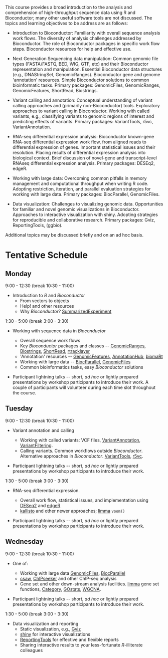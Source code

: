 This course provides a broad introduction to the analysis and
comprehension of high-throughput sequence data using R and
Bioconductor; many other useful software tools are not discussed.  The
topics and learning objectives to be address are as follows:

- Introduction to Bioconductor: Familiarity with overall sequence
  analysis work flows. The diversity of analysis challenges addressed
  by Bioconductor. The role of Bioconductor packages in specific work
  flow steps. Bioconductor resources for help and effective use.

- Next Generation Sequencing data manipulation: Common genomic file
  types (FASTA/FASTQ, BED, WIG, GTF, etc) and their Bioconductor
  representation and manipulation. Essential Bioconductor data
  structures (e.g., DNAStringSet, GenomicRanges). Bioconductor gene
  and genome 'annotation' resources. Simple Bioconductor solutions to
  common bioinformatic tasks. Primary packages: GenomicFiles,
  GenomicRanges, GenomicFeatures, ShortRead, Biostrings.

- Variant calling and annotation: Conceptual understanding of variant
  calling approaches and (primarily non-Bioconductor)
  tools. Exploratory approaches to variant calling in
  Bioconductor. Working with called variants, e.g., classifying
  variants to genomic regions of interest and predicting effects of
  variants. Primary packages: VariantTools, r5vc, VariantAnnotation.

- RNA-seq differential expression analysis: Bioconductor known-gene
  RNA-seq differential expression work flow, from aligned reads to
  differential expression of genes. Important statistical issues and
  their resolution. Placing results of differential expression
  analysis into biological context. Brief discussion of novel-gene and
  transcript-level RNAseq differential expression analysis. Primary
  packages: DESEq2, edgeR.

- Working with large data: Overcoming common pitfalls in memory
  management and computational throughput when writing R
  code. Adopting restriction, iteration, and parallel evaluation
  strategies for working with large data. Primary packages:
  BiocParallel, GenomicFiles.

- Data visualization: Challenges to visualizing genomic
  data. Opportunities for familiar and novel genomic visualizations in
  Bioconductor. Approaches to interactive visualization with
  shiny. Adopting strategies for reproducible and collaborative
  research. Primary packages: Gviz, ReportingTools, (ggbio).

Additional topics may be discussed briefly and on an ad hoc basis. 

# Tentative Schedule

## Monday

9:00 - 12:30 (break 10:30 - 11:00)

- Introduction to _R_ and _Bioconductor_
    - From vectors to objects
    - Help! and other resources
    - Why _Bioconductor_? [SummarizedExperiment][]

1:30 - 5:00 (break 3:00 - 3:30)

- Working with sequence data in _Bioconductor_
    - Overall sequence work flows
    - Key _Bioconductor_ packages and classes -- [GenomicRanges][],
      [Biostrings][], [ShortRead][], [rtracklayer][]
    - 'Annotation' resources -- [GenomicFeatures][],
      [AnnotationHub][], [biomaRt][]
    - Working with large data -- [BiocParallel][], [GenomicFiles][]
    - Common bioinformatics tasks, easy _Bioconductor_ solutions

- Participant lightning talks -- short, _ad hoc_ or lightly prepared
  presentations by workshop participants to introduce their work. A
  couple of participants will volunteer during each time slot
  throughout the course.

## Tuesday

9:00 - 12:30 (break 10:30 - 11:00)

- Variant annotation and calling
    - Working with called variants: VCF files, [VariantAnnotation][],
      [VariantFiltering][].
    - Calling variants. Common workflows outside
      _Bioconductor_. Alternative approaches in
      _Bioconductor_. [VariantTools][], [r5vc][].

- Participant lightning talks -- short, _ad hoc_ or lightly prepared
  presentations by workshop participants to introduce their work. 

1:30 - 5:00 (break 3:00 - 3:30)

- RNA-seq differential expression. 
    - Overall work flow, statistical issues, and implementation using
      [DESeq2][] and [edgeR][]
    - [kallisto][] and other newer approaches; [limma][] `voom()`

- Participant lightning talks -- short, _ad hoc_ or lightly prepared
  presentations by workshop participants to introduce their work. 

## Wednesday

9:00 - 12:30 (break 10:30 - 11:00)

- One of:
    - Working with large data [GenomicFiles][], [BiocParallel][]
    - [csaw][], [ChIPseeker][] and other ChIP-seq analysis
    - Gene set and other down-stream analysis facilities. [limma][]
      gene set functions, [Category][], [GOstats][], [WGCNA][].

- Participant lightning talks -- short, _ad hoc_ or lightly prepared
  presentations by workshop participants to introduce their work. 

1:30 - 5:00 (break 3:00 - 3:30)

- Data visualization and reporting
    - Static visualization, e.g., [Gviz][]
    - [shiny][] for interactive visualizations
    - [ReportingTools][] for effective and flexible reports
    - Sharing interactive results to your less-fortunate
      _R_-illiterate colleagues

[AnnotationHub]: https://bioconductor.org/packages/AnnotationHub
[BiocParallel]: https://bioconductor.org/packages/BiocParallel
[Biostrings]: https://bioconductor.org/packages/Biostrings
[Category]: https://bioconductor.org/packages/Category
[ChIPseeker]: https://bioconductor.org/packages/ChIPseeker
[DESeq2]: https://bioconductor.org/packages/DESeq2
[GenomicRanges]: https://bioconductor.org/packages/GenomicRanges
[GenomicFiles]: https://bioconductor.org/packages/GenomicFiles
[GenomicFeatures]: https://bioconductor.org/packages/GenomicFeatures
[GOstats]: https://bioconductor.org/packages/GOstats
[Gviz]: https://bioconductor.org/packages/Gviz
[ReportingTools]: https://bioconductor.org/packages/ReportingTools
[ShortRead]: https://bioconductor.org/packages/ShortRead
[SummarizedExperiment]: https://bioconductor.org/packages/SummarizedExperiment
[VariantAnnotation]: https://bioconductor.org/packages/VariantAnnotation
[VariantFiltering]: https://bioconductor.org/packages/VariantFiltering
[VariantTools]: https://bioconductor.org/packages/VariantTools 
[biomaRt]: https://bioconductor.org/packages/biomaRt
[csaw]: https://bioconductor.org/packages/csaw
[edgeR]: https://bioconductor.org/packages/edgeR
[limma]: https://bioconductor.org/packages/limma
[rtracklayer]: https://bioconductor.org/packages/rtracklayer
[r5vc]: https://bioconductor.org/packages/r5vc
[WGCNA]: https://cran.rstudio.com/web/packages/WGCNA

[shiny]: http://shiny.rstudio.com/
[kallisto]: http://pachterlab.github.io/kallisto
